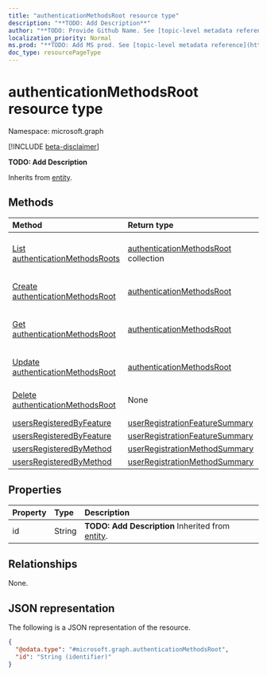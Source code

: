 ```yaml
---
title: "authenticationMethodsRoot resource type"
description: "**TODO: Add Description**"
author: "**TODO: Provide Github Name. See [topic-level metadata reference](https://msgo.azurewebsites.net/add/document/guidelines/metadata.html#topic-level-metadata)**"
localization_priority: Normal
ms.prod: "**TODO: Add MS prod. See [topic-level metadata reference](https://msgo.azurewebsites.net/add/document/guidelines/metadata.html#topic-level-metadata)**"
doc_type: resourcePageType
---
```


# authenticationMethodsRoot resource type

Namespace: microsoft.graph

[!INCLUDE [beta-disclaimer](../../includes/beta-disclaimer.md)]

**TODO: Add Description**


Inherits from [entity](../resources/entity.md).

## Methods
|Method|Return type|Description|
|:---|:---|:---|
|[List authenticationMethodsRoots](../api/authenticationmethodsroot-list.md)|[authenticationMethodsRoot](../resources/authenticationmethodsroot.md) collection|Get a list of the [authenticationMethodsRoot](../resources/authenticationmethodsroot.md) objects and their properties.|
|[Create authenticationMethodsRoot](../api/authenticationmethodsroot-create.md)|[authenticationMethodsRoot](../resources/authenticationmethodsroot.md)|Create a new [authenticationMethodsRoot](../resources/authenticationmethodsroot.md) object.|
|[Get authenticationMethodsRoot](../api/authenticationmethodsroot-get.md)|[authenticationMethodsRoot](../resources/authenticationmethodsroot.md)|Read the properties and relationships of an [authenticationMethodsRoot](../resources/authenticationmethodsroot.md) object.|
|[Update authenticationMethodsRoot](../api/authenticationmethodsroot-update.md)|[authenticationMethodsRoot](../resources/authenticationmethodsroot.md)|Update the properties of an [authenticationMethodsRoot](../resources/authenticationmethodsroot.md) object.|
|[Delete authenticationMethodsRoot](../api/authenticationmethodsroot-delete.md)|None|Deletes an [authenticationMethodsRoot](../resources/authenticationmethodsroot.md) object.|
|[usersRegisteredByFeature](../api/authenticationmethodsroot-usersregisteredbyfeature.md)|[userRegistrationFeatureSummary](../resources/userregistrationfeaturesummary.md)|**TODO: Add Description**|
|[usersRegisteredByFeature](../api/authenticationmethodsroot-usersregisteredbyfeature.md)|[userRegistrationFeatureSummary](../resources/userregistrationfeaturesummary.md)|**TODO: Add Description**|
|[usersRegisteredByMethod](../api/authenticationmethodsroot-usersregisteredbymethod.md)|[userRegistrationMethodSummary](../resources/userregistrationmethodsummary.md)|**TODO: Add Description**|
|[usersRegisteredByMethod](../api/authenticationmethodsroot-usersregisteredbymethod.md)|[userRegistrationMethodSummary](../resources/userregistrationmethodsummary.md)|**TODO: Add Description**|

## Properties
|Property|Type|Description|
|:---|:---|:---|
|id|String|**TODO: Add Description** Inherited from [entity](../resources/entity.md).|

## Relationships
None.

## JSON representation
The following is a JSON representation of the resource.
<!-- {
  "blockType": "resource",
  "keyProperty": "id",
  "@odata.type": "microsoft.graph.authenticationMethodsRoot",
  "baseType": "microsoft.graph.entity",
  "openType": false
}
-->
``` json
{
  "@odata.type": "#microsoft.graph.authenticationMethodsRoot",
  "id": "String (identifier)"
}
```

